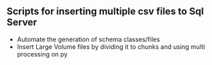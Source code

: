## Scripts for inserting multiple csv files to Sql Server 
- Automate the generation of schema classes/files
- Insert Large Volume files by dividing it to chunks and using multi processing on py
